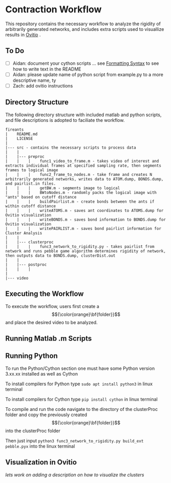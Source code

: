 # Contraction Workflow
This repository contains the necessary workflow to analyze the rigidity of arbitrarily generated networks, and includes extra scripts used to visuallize results in [Ovitio](https://www.ovito.org/) . 

## To Do
- [ ] Aidan: document your cython scripts ... see [Formatting Syntax](https://docs.github.com/en/get-started/writing-on-github/getting-started-with-writing-and-formatting-on-github/basic-writing-and-formatting-syntax) to see how to write text in the README
- [ ] Aidan: please update name of python script from example.py to a more descriptive name, ty
- [ ] Zach: add ovitio instructions

## Directory Structure
The following directory structure with included matlab and python scripts, and file descriptions is adopted to faciliate the workflow.

```
fireants
|    README.md
|    LICENSE
|
|--- src - contains the necessary scripts to process data
|    |
|    |--- preproc
|    |    |    func1_video_to_frame.m - takes video of interest and extracts individual frames at specified sampling rate, then segments frames to logical image 
|    |    |    func2_frame_to_nodes.m - take frame and creates N arbitrarily generated networks, writes data to ATOM.dump, BONDS.dump, and pairlist.in files.
|    |    |    getBW.m - segments image to logical
|    |    |    BWtoNodes.m - randomly packs the logical image with "ants" based on cutoff distance
|    |    |    buildPairlist.m - create bonds between the ants if within cutoff distance
|    |    |    writeATOMS.m - saves ant coordinates to ATOMS.dump for Ovitio visualization
|    |    |    writeBONDS.m - saves bond information to BONDS.dump for Ovitio visualization
|    |    |    writePAIRLIST.m - saves bond pairlist information for Cluster Analysis
|    |
|    |--- clusterproc
|    |    |    func3_network_to_rigidity.py - takes pairlist from network and runs pebble game algorithm determines rigidity of network, then outputs data to BONDS.dump, clusterDist.out
|    |
|    |--- postproc
|    |    |
|    
|--- video

```
## Executing the Workflow
To execute the workflow, users first create a $${\color{orange}\bf{folder}}$$ and place the desired video to be analyzed.

## Running Matlab .m Scripts


## Running Python
   To run the Python/Cython section one must have some Python version 3.xx.xx installed as well as Cython

   To install compilers for Python type `sudo apt install python3` in linux terminal

   To install compilers for Cython type `pip install cython` in linux terminal
   
   To compile and run the code navigate to the directory of the clusterProc folder and copy the previously created $${\color{orange}\bf{folder}}$$ into the clusterProc folder 
   
   Then just input `python3 func3_network_to_rigidity.py build_ext pebble.pyx` into the linux terminal

## Visualization in Ovitio
  *lets work on adding a description on how to visualize the clusters*

